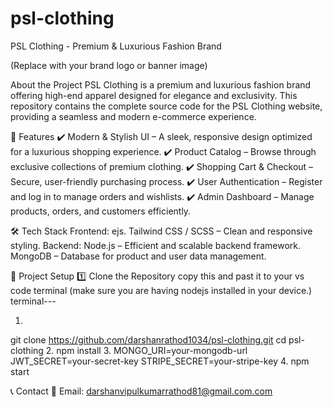 ﻿# psl-clothing
 PSL Clothing - Premium & Luxurious Fashion Brand

(Replace with your brand logo or banner image)

About the Project
PSL Clothing is a premium and luxurious fashion brand offering high-end apparel designed for elegance and exclusivity. This repository contains the complete source code for the PSL Clothing website, providing a seamless and modern e-commerce experience.


🚀 Features
✔️ Modern & Stylish UI – A sleek, responsive design optimized for a luxurious shopping experience.
✔️ Product Catalog – Browse through exclusive collections of premium clothing.
✔️ Shopping Cart & Checkout – Secure, user-friendly purchasing process.
✔️ User Authentication – Register and log in to manage orders and wishlists.
✔️ Admin Dashboard – Manage products, orders, and customers efficiently.

🛠️ Tech Stack
Frontend:
ejs.
Tailwind CSS / SCSS – Clean and responsive styling.
Backend:
Node.js  – Efficient and scalable backend framework.
MongoDB  – Database for product and user data management.

📂 Project Setup
1️⃣ Clone the Repository
copy this and past it to your vs code  terminal (make sure you are having nodejs installed in your device.)
terminal---

1.
git clone https://github.com/darshanrathod1034/psl-clothing.git
cd psl-clothing
2.
npm install
3.
MONGO_URI=your-mongodb-url
JWT_SECRET=your-secret-key
STRIPE_SECRET=your-stripe-key
4.
npm start


📞 Contact
📧 Email: darshanvipulkumarrathod81@gmail.com.com
